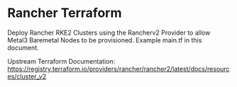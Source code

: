 # Rancher Terraform

Deploy Rancher RKE2 Clusters using the Rancherv2 Provider to allow Metal3 Baremetal Nodes to be provisioned. Example main.tf in this document.

Upstream Terraform Documentation: https://registry.terraform.io/providers/rancher/rancher2/latest/docs/resources/cluster_v2
